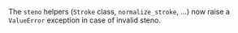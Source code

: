 The `steno` helpers (`Stroke` class, `normalize_stroke`, …) now raise a `ValueError` exception in case of invalid steno.
